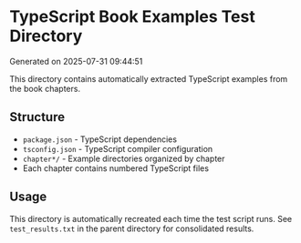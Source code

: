 # TypeScript Book Examples Test Directory

Generated on 2025-07-31 09:44:51

This directory contains automatically extracted TypeScript examples from the book chapters.

## Structure
- `package.json` - TypeScript dependencies
- `tsconfig.json` - TypeScript compiler configuration
- `chapter*/` - Example directories organized by chapter
- Each chapter contains numbered TypeScript files

## Usage
This directory is automatically recreated each time the test script runs.
See `test_results.txt` in the parent directory for consolidated results.
